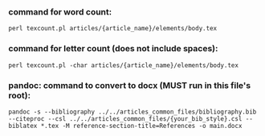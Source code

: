 ### command for word count:
```
perl texcount.pl articles/{article_name}/elements/body.tex
```

### command for letter count (does not include spaces):
```
perl texcount.pl -char articles/{article_name}/elements/body.tex
```

### pandoc: command to convert to docx (MUST run in this file's root):
```
pandoc -s --bibliography ../../articles_common_files/bibliography.bib --citeproc --csl ../../articles_common_files/{your_bib_style}.csl --biblatex *.tex -M reference-section-title=References -o main.docx
```